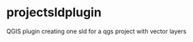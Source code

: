 projectsldplugin
================

QGIS plugin creating one sld for a qgs project with vector layers
